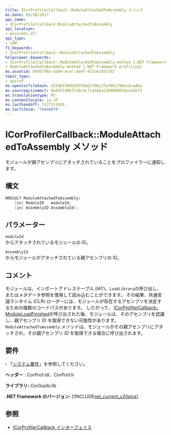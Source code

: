 ```yaml
---
title: ICorProfilerCallback::ModuleAttachedToAssembly メソッド
ms.date: 03/30/2017
api_name:
- ICorProfilerCallback.ModuleAttachedToAssembly
api_location:
- mscorwks.dll
api_type:
- COM
f1_keywords:
- ICorProfilerCallback::ModuleAttachedToAssembly
helpviewer_keywords:
- ICorProfilerCallback::ModuleAttachedToAssembly method [.NET Framework profiling]
- ModuleAttachedToAssembly method [.NET Framework profiling]
ms.assetid: b595798a-5d40-4cac-ab4f-911c61d2c5d2
topic_type:
- apiref
ms.openlocfilehash: d229b530062d759ab270612fa70b1799acbcadbe
ms.sourcegitcommit: 9a39f2a06f110c9c7ca54ba216900d038aa14ef3
ms.translationtype: MT
ms.contentlocale: ja-JP
ms.lasthandoff: 11/23/2019
ms.locfileid: "74448076"
---
```

# <a name="icorprofilercallbackmoduleattachedtoassembly-method"></a>ICorProfilerCallback::ModuleAttachedToAssembly メソッド
モジュールが親アセンブリにアタッチされていることをプロファイラーに通知します。  
  
## <a name="syntax"></a>構文  
  
```cpp  
HRESULT ModuleAttachedToAssembly(  
    [in] ModuleID   moduleId,  
    [in] AssemblyID AssemblyId);  
```  
  
## <a name="parameters"></a>パラメーター  
 `moduleId`  
 からアタッチされているモジュールの ID。  
  
 `AssemblyId`  
 からモジュールがアタッチされている親アセンブリの ID。  
  
## <a name="remarks"></a>コメント  
 モジュールは、インポートアドレステーブル (IAT)、`LoadLibrary`の呼び出し、またはメタデータ参照を使用して読み込むことができます。 その結果、共通言語ランタイム (CLR) ローダーには、モジュールが存在するアセンブリを決定するための複数のコードパスがあります。 したがって、 [ICorProfilerCallback:: ModuleLoadFinished](../../../../docs/framework/unmanaged-api/profiling/icorprofilercallback-moduleloadfinished-method.md)が呼び出された後、モジュールは、そのアセンブリを認識し、親アセンブリ ID を取得できない可能性があります。 `ModuleAttachedToAssembly` メソッドは、モジュールがその親アセンブリにアタッチされ、その親アセンブリ ID を取得できる場合に呼び出されます。  
  
## <a name="requirements"></a>要件  
 **:** 「[システム要件](../../../../docs/framework/get-started/system-requirements.md)」を参照してください。  
  
 **ヘッダー** : CorProf.idl、CorProf.h  
  
 **ライブラリ:** CorGuids.lib  
  
 **.NET Framework のバージョン:** [!INCLUDE[net_current_v20plus](../../../../includes/net-current-v20plus-md.md)]  
  
## <a name="see-also"></a>参照

- [ICorProfilerCallback インターフェイス](../../../../docs/framework/unmanaged-api/profiling/icorprofilercallback-interface.md)
